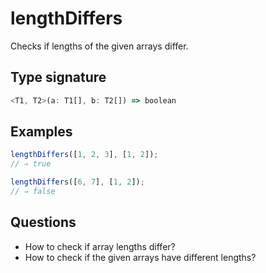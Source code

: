 # lengthDiffers

Checks if lengths of the given arrays differ.

## Type signature

<!-- prettier-ignore-start -->
```typescript
<T1, T2>(a: T1[], b: T2[]) => boolean
```
<!-- prettier-ignore-end -->

## Examples

<!-- prettier-ignore-start -->
```javascript
lengthDiffers([1, 2, 3], [1, 2]);
// ⇒ true
```

```javascript
lengthDiffers([6, 7], [1, 2]);
// ⇒ false
```
<!-- prettier-ignore-end -->

## Questions

- How to check if array lengths differ?
- How to check if the given arrays have different lengths?

